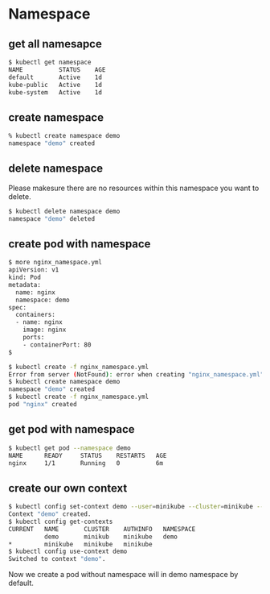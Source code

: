 # Namespace

## get all namesapce

```bash
$ kubectl get namespace
NAME          STATUS    AGE
default       Active    1d
kube-public   Active    1d
kube-system   Active    1d
```

## create namespace

```bash
% kubectl create namespace demo
namespace "demo" created
```

## delete namespace

Please makesure there are no resources within this namespace you want to delete.

```bash
$ kubectl delete namespace demo
namespace "demo" deleted
```

## create pod with namespace

```bash
$ more nginx_namespace.yml
apiVersion: v1
kind: Pod
metadata:
  name: nginx
  namespace: demo
spec:
  containers:
  - name: nginx
    image: nginx
    ports:
    - containerPort: 80
$ 
```

```bash
$ kubectl create -f nginx_namespace.yml
Error from server (NotFound): error when creating "nginx_namespace.yml": namespaces "demo" not found
$ kubectl create namespace demo
namespace "demo" created
$ kubectl create -f nginx_namespace.yml
pod "nginx" created
```

## get pod with namespace

```bash
$ kubectl get pod --namespace demo
NAME      READY     STATUS    RESTARTS   AGE
nginx     1/1       Running   0          6m
```

## create our own context

```bash
$ kubectl config set-context demo --user=minikube --cluster=minikube --namespace=demo
Context "demo" created.
$ kubectl config get-contexts
CURRENT   NAME       CLUSTER    AUTHINFO   NAMESPACE
          demo       minikub    minikube   demo
*         minikube   minikube   minikube
$ kubectl config use-context demo
Switched to context "demo".
```

Now we create a pod without namespace will in demo namespace by default.
